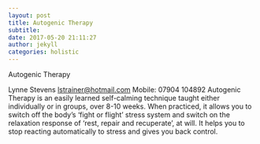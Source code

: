 ```yaml
---
layout: post
title: Autogenic Therapy
subtitle: 
date: 2017-05-20 21:11:27
author: jekyll
categories: holistic
---
```

Autogenic Therapy

Lynne Stevens
lstrainer@hotmail.com
Mobile: 07904 104892
Autogenic Therapy is an easily learned self-calming technique taught either individually or in groups, over 8-10 weeks. When practiced, it allows you to switch off the body’s ‘fight or flight’ stress system and switch on the relaxation response of ‘rest, repair and recuperate’, at will. It helps you to stop reacting automatically to stress and gives you back control.

